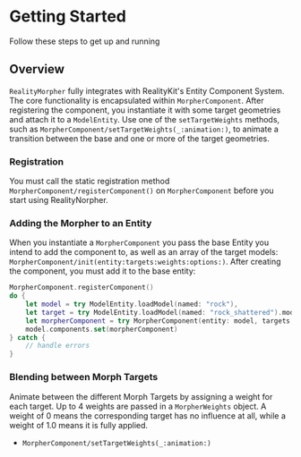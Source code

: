 # Getting Started

Follow these steps to get up and running

## Overview

`RealityMorpher` fully integrates with RealityKit's Entity Component System. The core functionality is encapsulated within ``MorpherComponent``. After registering the component, you instantiate it with some target geometries and attach it to a `ModelEntity`. Use one of the `setTargetWeights` methods, such as ``MorpherComponent/setTargetWeights(_:animation:)``, to animate a transition between the base and one or more of the target geometries.

### Registration

You must call the static registration method ``MorpherComponent/registerComponent()`` on ``MorpherComponent`` before you start using RealityNorpher.

### Adding the Morpher to an Entity

When you instantiate a ``MorpherComponent`` you pass the base Entity you intend to add the component to, as well as an array of the target models: ``MorpherComponent/init(entity:targets:weights:options:)``. After creating the component, you must add it to the base entity:

```swift
MorpherComponent.registerComponent()
do {
	let model = try ModelEntity.loadModel(named: "rock"),
	let target = try ModelEntity.loadModel(named: "rock_shattered").model
	let morpherComponent = try MorpherComponent(entity: model, targets: [target].compactMap { $0 })
	model.components.set(morpherComponent)
} catch {
	// handle errors
}
```

### Blending between Morph Targets

Animate between the different Morph Targets by assigning a weight for each target. Up to 4 weights are passed in a ``MorpherWeights`` object. A weight of 0 means the corresponding target has no influence at all, while a weight of 1.0 means it is fully applied.
- ``MorpherComponent/setTargetWeights(_:animation:)``


